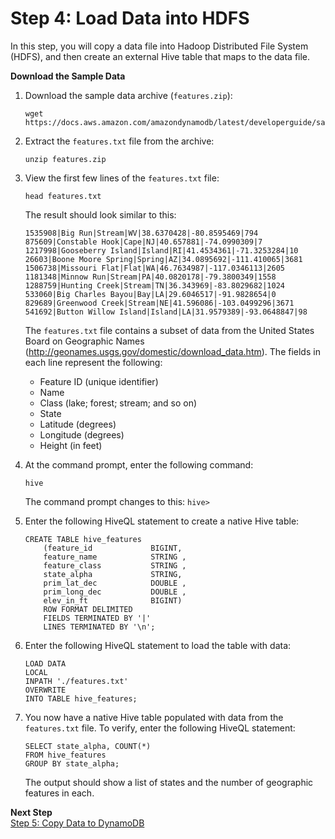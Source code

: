 # Step 4: Load Data into HDFS<a name="EMRforDynamoDB.Tutorial.LoadDataIntoHDFS"></a>

In this step, you will copy a data file into Hadoop Distributed File System \(HDFS\), and then create an external Hive table that maps to the data file\.

**Download the Sample Data**

1. Download the sample data archive \(`features.zip`\):

   ```
   wget https://docs.aws.amazon.com/amazondynamodb/latest/developerguide/samples/features.zip
   ```

1. Extract the `features.txt` file from the archive:

   ```
   unzip features.zip
   ```

1. View the first few lines of the `features.txt` file:

   ```
   head features.txt
   ```

   The result should look similar to this:

   ```
   1535908|Big Run|Stream|WV|38.6370428|-80.8595469|794
   875609|Constable Hook|Cape|NJ|40.657881|-74.0990309|7
   1217998|Gooseberry Island|Island|RI|41.4534361|-71.3253284|10
   26603|Boone Moore Spring|Spring|AZ|34.0895692|-111.410065|3681
   1506738|Missouri Flat|Flat|WA|46.7634987|-117.0346113|2605
   1181348|Minnow Run|Stream|PA|40.0820178|-79.3800349|1558
   1288759|Hunting Creek|Stream|TN|36.343969|-83.8029682|1024
   533060|Big Charles Bayou|Bay|LA|29.6046517|-91.9828654|0
   829689|Greenwood Creek|Stream|NE|41.596086|-103.0499296|3671
   541692|Button Willow Island|Island|LA|31.9579389|-93.0648847|98
   ```

   The `features.txt` file contains a subset of data from the United States Board on Geographic Names \([http://geonames\.usgs\.gov/domestic/download\_data\.htm](http://geonames.usgs.gov/domestic/download_data.htm)\)\. The fields in each line represent the following:
   + Feature ID \(unique identifier\)
   + Name
   + Class \(lake; forest; stream; and so on\)
   + State
   + Latitude \(degrees\)
   + Longitude \(degrees\)
   + Height \(in feet\)

1. At the command prompt, enter the following command:

   ```
   hive
   ```

   The command prompt changes to this: `hive>` 

1. Enter the following HiveQL statement to create a native Hive table:

   ```
   CREATE TABLE hive_features
       (feature_id             BIGINT,
       feature_name            STRING ,
       feature_class           STRING ,
       state_alpha             STRING,
       prim_lat_dec            DOUBLE ,
       prim_long_dec           DOUBLE ,
       elev_in_ft              BIGINT)
       ROW FORMAT DELIMITED
       FIELDS TERMINATED BY '|'
       LINES TERMINATED BY '\n';
   ```

1. Enter the following HiveQL statement to load the table with data:

   ```
   LOAD DATA
   LOCAL
   INPATH './features.txt'
   OVERWRITE
   INTO TABLE hive_features;
   ```

1. You now have a native Hive table populated with data from the `features.txt` file\. To verify, enter the following HiveQL statement:

   ```
   SELECT state_alpha, COUNT(*)
   FROM hive_features
   GROUP BY state_alpha;
   ```

   The output should show a list of states and the number of geographic features in each\.

**Next Step**  
[Step 5: Copy Data to DynamoDB](EMRforDynamoDB.Tutorial.CopyDataToDDB.md)